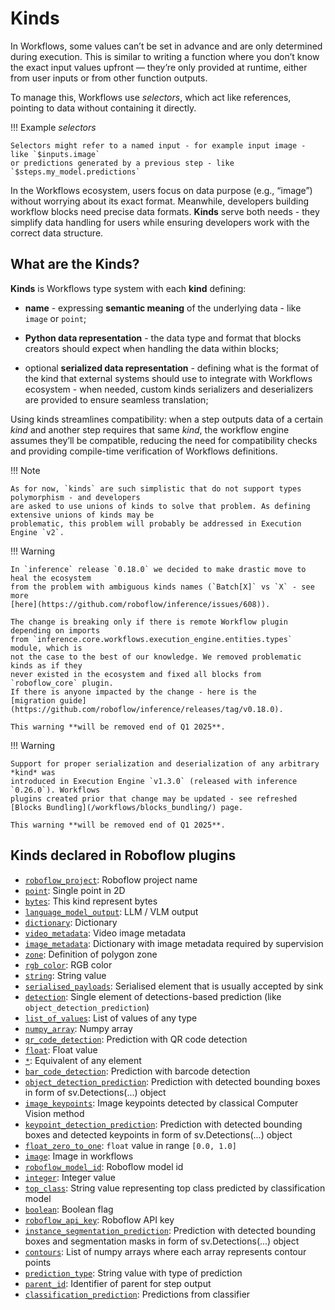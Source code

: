 # Kinds

In Workflows, some values can’t be set in advance and are only determined during execution. 
This is similar to writing a function where you don’t know the exact input values upfront — they’re only 
provided at runtime, either from user inputs or from other function outputs. 

To manage this, Workflows use *selectors*, which act like references, pointing to data without containing it directly. 

!!! Example *selectors*

    Selectors might refer to a named input - for example input image - like `$inputs.image` 
    or predictions generated by a previous step - like `$steps.my_model.predictions`

In the Workflows ecosystem, users focus on data purpose (e.g., “image”) without worrying about its exact format. 
Meanwhile, developers building workflow blocks need precise data formats. **Kinds** serve both needs -
they simplify data handling for users while ensuring developers work with the correct data structure.


## What are the **Kinds**?

**Kinds** is Workflows type system with each **kind** defining:

* **name** - expressing **semantic meaning** of the underlying data - like `image` or `point`;

* **Python data representation** - the data type and format that blocks creators should expect when handling 
the data within blocks;

* optional **serialized data representation** - defining what is the format of the kind that 
external systems should use to integrate with Workflows ecosystem - when needed, custom kinds serializers
and deserializers are provided to ensure seamless translation; 

Using kinds streamlines compatibility: when a step outputs data of a certain *kind* and another step requires that 
same *kind*, the workflow engine assumes they’ll be compatible, reducing the need for compatibility checks and 
providing compile-time verification of Workflows definitions.


!!! Note

    As for now, `kinds` are such simplistic that do not support types polymorphism - and developers
    are asked to use unions of kinds to solve that problem. As defining extensive unions of kinds may be 
    problematic, this problem will probably be addressed in Execution Engine `v2`.

!!! Warning

    In `inference` release `0.18.0` we decided to make drastic move to heal the ecosystem 
    from the problem with ambiguous kinds names (`Batch[X]` vs `X` - see more 
    [here](https://github.com/roboflow/inference/issues/608)). 

    The change is breaking only if there is remote Workflow plugin depending on imports
    from `inference.core.workflows.execution_engine.entities.types` module, which is
    not the case to the best of our knowledge. We removed problematic kinds as if they
    never existed in the ecosystem and fixed all blocks from `roboflow_core` plugin.
    If there is anyone impacted by the change - here is the 
    [migration guide](https://github.com/roboflow/inference/releases/tag/v0.18.0).

    This warning **will be removed end of Q1 2025**.
 

!!! Warning

    Support for proper serialization and deserialization of any arbitrary *kind* was 
    introduced in Execution Engine `v1.3.0` (released with inference `0.26.0`). Workflows
    plugins created prior that change may be updated - see refreshed 
    [Blocks Bundling](/workflows/blocks_bundling/) page.

    This warning **will be removed end of Q1 2025**.


## Kinds declared in Roboflow plugins
<!--- AUTOGENERATED_KINDS_LIST -->
* [`roboflow_project`](/workflows/kinds/roboflow_project): Roboflow project name
* [`point`](/workflows/kinds/point): Single point in 2D
* [`bytes`](/workflows/kinds/bytes): This kind represent bytes
* [`language_model_output`](/workflows/kinds/language_model_output): LLM / VLM output
* [`dictionary`](/workflows/kinds/dictionary): Dictionary
* [`video_metadata`](/workflows/kinds/video_metadata): Video image metadata
* [`image_metadata`](/workflows/kinds/image_metadata): Dictionary with image metadata required by supervision
* [`zone`](/workflows/kinds/zone): Definition of polygon zone
* [`rgb_color`](/workflows/kinds/rgb_color): RGB color
* [`string`](/workflows/kinds/string): String value
* [`serialised_payloads`](/workflows/kinds/serialised_payloads): Serialised element that is usually accepted by sink
* [`detection`](/workflows/kinds/detection): Single element of detections-based prediction (like `object_detection_prediction`)
* [`list_of_values`](/workflows/kinds/list_of_values): List of values of any type
* [`numpy_array`](/workflows/kinds/numpy_array): Numpy array
* [`qr_code_detection`](/workflows/kinds/qr_code_detection): Prediction with QR code detection
* [`float`](/workflows/kinds/float): Float value
* [`*`](/workflows/kinds/*): Equivalent of any element
* [`bar_code_detection`](/workflows/kinds/bar_code_detection): Prediction with barcode detection
* [`object_detection_prediction`](/workflows/kinds/object_detection_prediction): Prediction with detected bounding boxes in form of sv.Detections(...) object
* [`image_keypoints`](/workflows/kinds/image_keypoints): Image keypoints detected by classical Computer Vision method
* [`keypoint_detection_prediction`](/workflows/kinds/keypoint_detection_prediction): Prediction with detected bounding boxes and detected keypoints in form of sv.Detections(...) object
* [`float_zero_to_one`](/workflows/kinds/float_zero_to_one): `float` value in range `[0.0, 1.0]`
* [`image`](/workflows/kinds/image): Image in workflows
* [`roboflow_model_id`](/workflows/kinds/roboflow_model_id): Roboflow model id
* [`integer`](/workflows/kinds/integer): Integer value
* [`top_class`](/workflows/kinds/top_class): String value representing top class predicted by classification model
* [`boolean`](/workflows/kinds/boolean): Boolean flag
* [`roboflow_api_key`](/workflows/kinds/roboflow_api_key): Roboflow API key
* [`instance_segmentation_prediction`](/workflows/kinds/instance_segmentation_prediction): Prediction with detected bounding boxes and segmentation masks in form of sv.Detections(...) object
* [`contours`](/workflows/kinds/contours): List of numpy arrays where each array represents contour points
* [`prediction_type`](/workflows/kinds/prediction_type): String value with type of prediction
* [`parent_id`](/workflows/kinds/parent_id): Identifier of parent for step output
* [`classification_prediction`](/workflows/kinds/classification_prediction): Predictions from classifier
<!--- AUTOGENERATED_KINDS_LIST -->

